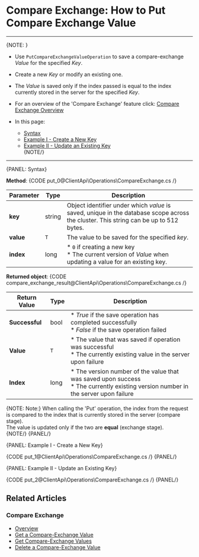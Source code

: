 # Compare Exchange: How to Put Compare Exchange Value

---

{NOTE: }

* Use `PutCompareExchangeValueOperation` to save a compare-exchange _Value_ for the specified _Key_.  

* Create a new _Key_ or modify an existing one.  

* The _Value_ is saved only if the index passed is equal to the index currently stored in the server for the specified _Key_.  

* For an overview of the 'Compare Exchange' feature click: [Compare Exchange Overview](../../../client-api/operations/compare-exchange/overview)  

* In this page:  
  * [Syntax](../../../client-api/operations/compare-exchange/put-compare-exchange-value#syntax)  
  * [Example I - Create a New Key](../../../client-api/operations/compare-exchange/put-compare-exchange-value#example-i---create-a-new-key)  
  * [Example II - Update an Existing Key](../../../client-api/operations/compare-exchange/put-compare-exchange-value#example-ii---update-an-existing-key)  
{NOTE/}

---

{PANEL: Syntax}

**Method**:
{CODE put_0@ClientApi\Operations\CompareExchange.cs /}

| Parameter | Type | Description |
| ----------| ---- |------------ |
| **key** | string | Object identifier under which _value_ is saved, unique in the database scope across the cluster. This string can be up to 512 bytes. |
| **value** | `T` | The value to be saved for the specified _key_. |
| **index** | long | * `0` if creating a new key<br/>* The current version of _Value_ when updating a value for an existing key. |

**Returned object**:
{CODE compare_exchange_result@ClientApi\Operations\CompareExchange.cs /}

| Return Value | Type | Description |
| ------------ | - | - |
| **Successful** | bool | * _True_ if the save operation has completed successfully<br/>* _False_ if the save operation failed |
| **Value** | `T` | * The value that was saved if operation was successful<br/>* The currently existing value in the server upon failure |
| **Index** | long | * The version number of the value that was saved upon success<br/>* The currently existing version number in the server upon failure |

{NOTE: Note:}
When calling the 'Put' operation, the index from the request is compared to the index that is currently stored in the server (compare stage).  
The value is updated only if the two are **equal** (exchange stage).  
{NOTE/}
{PANEL/}

{PANEL: Example I - Create a New Key}

{CODE put_1@ClientApi\Operations\CompareExchange.cs /}
{PANEL/}

{PANEL: Example II - Update an Existing Key}

{CODE put_2@ClientApi\Operations\CompareExchange.cs /}
{PANEL/}

## Related Articles

### Compare Exchange

- [Overview](../../../client-api/operations/compare-exchange/overview)
- [Get a Compare-Exchange Value](../../../client-api/operations/compare-exchange/get-compare-exchange-value)
- [Get Compare-Exchange Values](../../../client-api/operations/compare-exchange/get-compare-exchange-values)
- [Delete a Compare-Exchange Value](../../../client-api/operations/compare-exchange/delete-compare-exchange-value)
